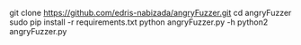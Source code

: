 git clone https://github.com/edris-nabizada/angryFuzzer.git
cd angryFuzzer
sudo pip install -r requirements.txt
python angryFuzzer.py -h
python2 angryFuzzer.py

